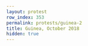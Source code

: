 ```yaml
---
layout: protest
row_index: 353
permalink: protests/guinea-2
title: Guinea, October 2018
hidden: true
---
```

